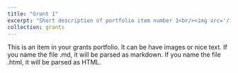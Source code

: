 ```yaml
---
title: "Grant 1"
excerpt: "Short description of portfolio item number 1<br/><img src='/images/500x300.png'>"
collection: grants
---
```


This is an item in your grants portfolio. It can be have images or nice text. If you name the file .md, it will be parsed as markdown. If you name the file .html, it will be parsed as HTML. 
